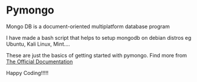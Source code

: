 # Pymongo
Mongo DB is a document-oriented multiplatform database program

I have made a bash script that helps to setup mongodb on debian distros eg Ubuntu, Kali Linux, Mint....

These are just the basics of getting started  with pymongo. Find more from  [The Official Documentation](https://api.mongodb.com/python/current/)

Happy Coding!!!!!
